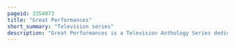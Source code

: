 ```yaml
---
pageid: 3354073
title: "Great Performances"
short_summary: "Television series"
description: "Great Performances is a Television Anthology Series dedicated to the Performing Arts ; the Banner has been used to televise theatrical Performances such as Plays, Musicals, Opera, Ballet, Concerts, as well as occasional Documentaries. It is produced by pbs-managed Station Wnet in new York City."
---
```

